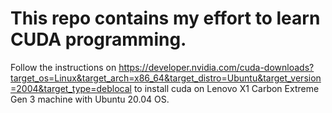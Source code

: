 # This repo contains my effort to learn CUDA programming.

Follow the instructions on
https://developer.nvidia.com/cuda-downloads?target_os=Linux&target_arch=x86_64&target_distro=Ubuntu&target_version=2004&target_type=deblocal
to install cuda on Lenovo X1 Carbon Extreme Gen 3 machine with Ubuntu 20.04 OS.

